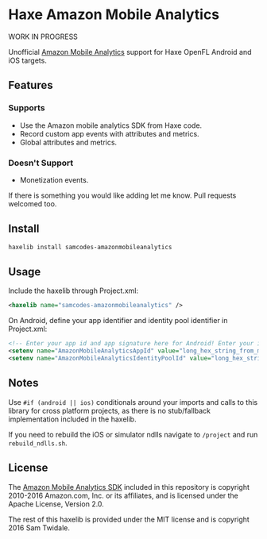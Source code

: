 # Haxe Amazon Mobile Analytics

WORK IN PROGRESS

Unofficial [Amazon Mobile Analytics](https://aws.amazon.com/mobileanalytics/) support for Haxe OpenFL Android and iOS targets.

## Features
### Supports
* Use the Amazon mobile analytics SDK from Haxe code.
* Record custom app events with attributes and metrics.
* Global attributes and metrics.

### Doesn't Support
* Monetization events.

If there is something you would like adding let me know. Pull requests welcomed too.

## Install

```bash
haxelib install samcodes-amazonmobileanalytics
```

## Usage

Include the haxelib through Project.xml:
```xml
<haxelib name="samcodes-amazonmobileanalytics" />
```

On Android, define your app identifier and identity pool identifier in Project.xml:

```xml
<!-- Enter your app id and app signature here for Android! Enter your ids in the AmazonMobileAnalytics.init call on iOS -->
<setenv name="AmazonMobileAnalyticsAppId" value="long_hex_string_from_my_aws_console" />
<setenv name="AmazonMobileAnalyticsIdentityPoolId" value="long_hex_string_from_my_aws_console" />
```

## Notes
Use ```#if (android || ios)``` conditionals around your imports and calls to this library for cross platform projects, as there is no stub/fallback implementation included in the haxelib.

If you need to rebuild the iOS or simulator ndlls navigate to ```/project``` and run ```rebuild_ndlls.sh```.

## License
The [Amazon Mobile Analytics SDK](https://aws.amazon.com/mobileanalytics/) included in this repository is copyright 2010-2016 Amazon.com, Inc. or its affiliates, and is licensed under the Apache License, Version 2.0.

The rest of this haxelib is provided under the MIT license and is copyright 2016 Sam Twidale.